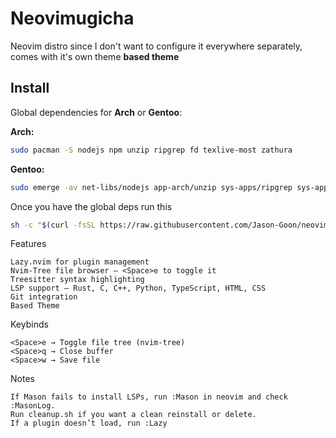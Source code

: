 # Neovimugicha  
Neovim distro since I don't want to configure it everywhere separately, comes with it's own theme **based theme**

## Install  
Global dependencies for **Arch** or **Gentoo**:  

**Arch:**  
```sh
sudo pacman -S nodejs npm unzip ripgrep fd texlive-most zathura
```

**Gentoo:**
```sh
sudo emerge -av net-libs/nodejs app-arch/unzip sys-apps/ripgrep sys-apps/fd app-text/texlive app-text/zathura

```

Once you have the global deps run this

```sh
sh -c "$(curl -fsSL https://raw.githubusercontent.com/Jason-Goon/neovimugicha/master/setup.sh)"
```


Features

    Lazy.nvim for plugin management 
    Nvim-Tree file browser – <Space>e to toggle it
    Treesitter syntax highlighting 
    LSP support – Rust, C, C++, Python, TypeScript, HTML, CSS
    Git integration 
    Based Theme

Keybinds

    <Space>e → Toggle file tree (nvim-tree)
    <Space>q → Close buffer
    <Space>w → Save file

Notes

    If Mason fails to install LSPs, run :Mason in neovim and check :MasonLog.
    Run cleanup.sh if you want a clean reinstall or delete.
    If a plugin doesn’t load, run :Lazy 

